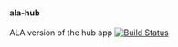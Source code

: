 #### ala-hub

ALA version of the hub app   [![Build Status](https://travis-ci.org/mbohun/ala-hub.svg?branch=master)](https://travis-ci.org/mbohun/ala-hub)

